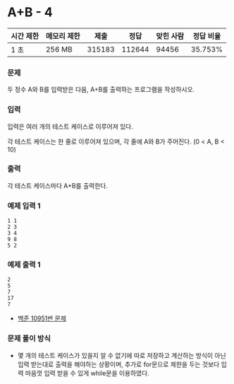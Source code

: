 # A+B - 4
 
|시간 제한|	메모리 제한|	제출|	정답|	맞힌 사람|	정답 비율|
|---------|---------|--------|-------|----------|------|
|1 초|	256 MB|	315183|	112644|	94456|	35.753%|

### 문제

두 정수 A와 B를 입력받은 다음, A+B를 출력하는 프로그램을 작성하시오.

### 입력

입력은 여러 개의 테스트 케이스로 이루어져 있다.

각 테스트 케이스는 한 줄로 이루어져 있으며, 각 줄에 A와 B가 주어진다. (0 < A, B < 10)

### 출력

각 테스트 케이스마다 A+B를 출력한다.

### 예제 입력 1 

```
1 1
2 3
3 4
9 8
5 2
```

### 예제 출력 1 

```
2
5
7
17
7
```

- [백준 10951번 문제](https://www.acmicpc.net/problem/10951)

### 문제 풀이 방식 

- 몇 개의 테스트 케이스가 있을지 알 수 없기에 따로 저장하고 계산하는 방식이 아닌 입력 받는대로 출력을 해야하는 상황이며, 추가로 for문으로 제한을 두는 것보다 입력 마음껏 입력 받을 수 있게 while문을 이용하였다.